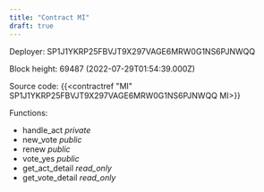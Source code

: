 ```yaml
---
title: "Contract MI"
draft: true
---
```

Deployer: SP1J1YKRP25FBVJT9X297VAGE6MRW0G1NS6PJNWQQ


 



Block height: 69487 (2022-07-29T01:54:39.000Z)

Source code: {{<contractref "MI" SP1J1YKRP25FBVJT9X297VAGE6MRW0G1NS6PJNWQQ MI>}}

Functions:

* handle_act _private_
* new_vote _public_
* renew _public_
* vote_yes _public_
* get_act_detail _read_only_
* get_vote_detail _read_only_
